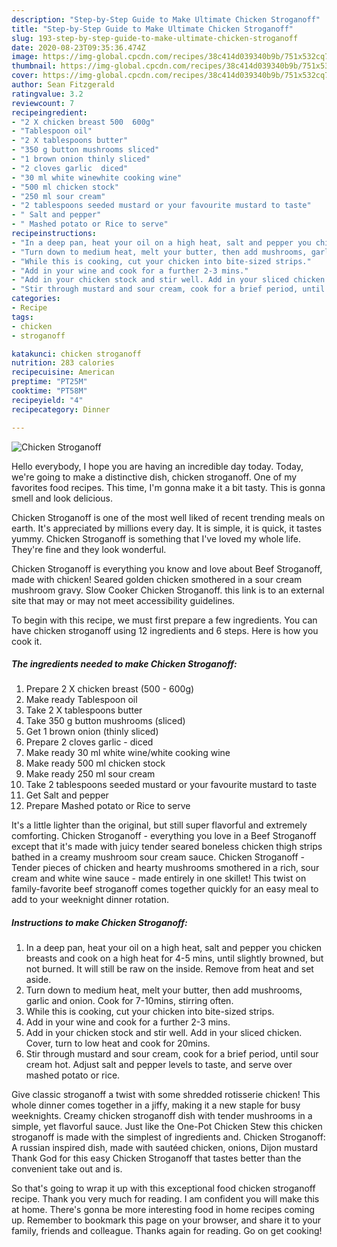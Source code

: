 ```yaml
---
description: "Step-by-Step Guide to Make Ultimate Chicken Stroganoff"
title: "Step-by-Step Guide to Make Ultimate Chicken Stroganoff"
slug: 193-step-by-step-guide-to-make-ultimate-chicken-stroganoff
date: 2020-08-23T09:35:36.474Z
image: https://img-global.cpcdn.com/recipes/38c414d039340b9b/751x532cq70/chicken-stroganoff-recipe-main-photo.jpg
thumbnail: https://img-global.cpcdn.com/recipes/38c414d039340b9b/751x532cq70/chicken-stroganoff-recipe-main-photo.jpg
cover: https://img-global.cpcdn.com/recipes/38c414d039340b9b/751x532cq70/chicken-stroganoff-recipe-main-photo.jpg
author: Sean Fitzgerald
ratingvalue: 3.2
reviewcount: 7
recipeingredient:
- "2 X chicken breast 500  600g"
- "Tablespoon oil"
- "2 X tablespoons butter"
- "350 g button mushrooms sliced"
- "1 brown onion thinly sliced"
- "2 cloves garlic  diced"
- "30 ml white winewhite cooking wine"
- "500 ml chicken stock"
- "250 ml sour cream"
- "2 tablespoons seeded mustard or your favourite mustard to taste"
- " Salt and pepper"
- " Mashed potato or Rice to serve"
recipeinstructions:
- "In a deep pan, heat your oil on a high heat, salt and pepper you chicken breasts and cook on a high heat for 4-5 mins, until slightly browned, but not burned. It will still be raw on the inside. Remove from heat and set aside."
- "Turn down to medium heat, melt your butter, then add mushrooms, garlic and onion. Cook for 7-10mins, stirring often."
- "While this is cooking, cut your chicken into bite-sized strips."
- "Add in your wine and cook for a further 2-3 mins."
- "Add in your chicken stock and stir well. Add in your sliced chicken. Cover, turn to low heat and cook for 20mins."
- "Stir through mustard and sour cream, cook for a brief period, until sour cream hot. Adjust salt and pepper levels to taste, and serve over mashed potato or rice."
categories:
- Recipe
tags:
- chicken
- stroganoff

katakunci: chicken stroganoff 
nutrition: 283 calories
recipecuisine: American
preptime: "PT25M"
cooktime: "PT58M"
recipeyield: "4"
recipecategory: Dinner

---
```



![Chicken Stroganoff](https://img-global.cpcdn.com/recipes/38c414d039340b9b/751x532cq70/chicken-stroganoff-recipe-main-photo.jpg)

Hello everybody, I hope you are having an incredible day today. Today, we're going to make a distinctive dish, chicken stroganoff. One of my favorites food recipes. This time, I'm gonna make it a bit tasty. This is gonna smell and look delicious.

Chicken Stroganoff is one of the most well liked of recent trending meals on earth. It's appreciated by millions every day. It is simple, it is quick, it tastes yummy. Chicken Stroganoff is something that I've loved my whole life. They're fine and they look wonderful.

Chicken Stroganoff is everything you know and love about Beef Stroganoff, made with chicken! Seared golden chicken smothered in a sour cream mushroom gravy. Slow Cooker Chicken Stroganoff. this link is to an external site that may or may not meet accessibility guidelines.


To begin with this recipe, we must first prepare a few ingredients. You can have chicken stroganoff using 12 ingredients and 6 steps. Here is how you cook it.

<!--inarticleads1-->

##### The ingredients needed to make Chicken Stroganoff:

1. Prepare 2 X chicken breast (500 - 600g)
1. Make ready Tablespoon oil
1. Take 2 X tablespoons butter
1. Take 350 g button mushrooms (sliced)
1. Get 1 brown onion (thinly sliced)
1. Prepare 2 cloves garlic - diced
1. Make ready 30 ml white wine/white cooking wine
1. Make ready 500 ml chicken stock
1. Make ready 250 ml sour cream
1. Take 2 tablespoons seeded mustard or your favourite mustard to taste
1. Get  Salt and pepper
1. Prepare  Mashed potato or Rice to serve


It&#39;s a little lighter than the original, but still super flavorful and extremely comforting. Chicken Stroganoff - everything you love in a Beef Stroganoff except that it&#39;s made with juicy tender seared boneless chicken thigh strips bathed in a creamy mushroom sour cream sauce. Chicken Stroganoff - Tender pieces of chicken and hearty mushrooms smothered in a rich, sour cream and white wine sauce - made entirely in one skillet! This twist on family-favorite beef stroganoff comes together quickly for an easy meal to add to your weeknight dinner rotation. 

<!--inarticleads2-->

##### Instructions to make Chicken Stroganoff:

1. In a deep pan, heat your oil on a high heat, salt and pepper you chicken breasts and cook on a high heat for 4-5 mins, until slightly browned, but not burned. It will still be raw on the inside. Remove from heat and set aside.
1. Turn down to medium heat, melt your butter, then add mushrooms, garlic and onion. Cook for 7-10mins, stirring often.
1. While this is cooking, cut your chicken into bite-sized strips.
1. Add in your wine and cook for a further 2-3 mins.
1. Add in your chicken stock and stir well. Add in your sliced chicken. Cover, turn to low heat and cook for 20mins.
1. Stir through mustard and sour cream, cook for a brief period, until sour cream hot. Adjust salt and pepper levels to taste, and serve over mashed potato or rice.


Give classic stroganoff a twist with some shredded rotisserie chicken! This whole dinner comes together in a jiffy, making it a new staple for busy weeknights. Creamy chicken stroganoff dish with tender mushrooms in a simple, yet flavorful sauce. Just like the One-Pot Chicken Stew this chicken stroganoff is made with the simplest of ingredients and. Chicken Stroganoff: A russian inspired dish, made with sautéed chicken, onions, Dijon mustard Thank God for this easy Chicken Stroganoff that tastes better than the convenient take out and is. 

So that's going to wrap it up with this exceptional food chicken stroganoff recipe. Thank you very much for reading. I am confident you will make this at home. There's gonna be more interesting food in home recipes coming up. Remember to bookmark this page on your browser, and share it to your family, friends and colleague. Thanks again for reading. Go on get cooking!
